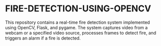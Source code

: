 # FIRE-DETECTION-USING-OPENCV
This repository contains a real-time fire detection system implemented using OpenCV, Flask, and pygame. The system captures video from a webcam or a specified video source, processes frames to detect fire, and triggers an alarm if a fire is detected.
